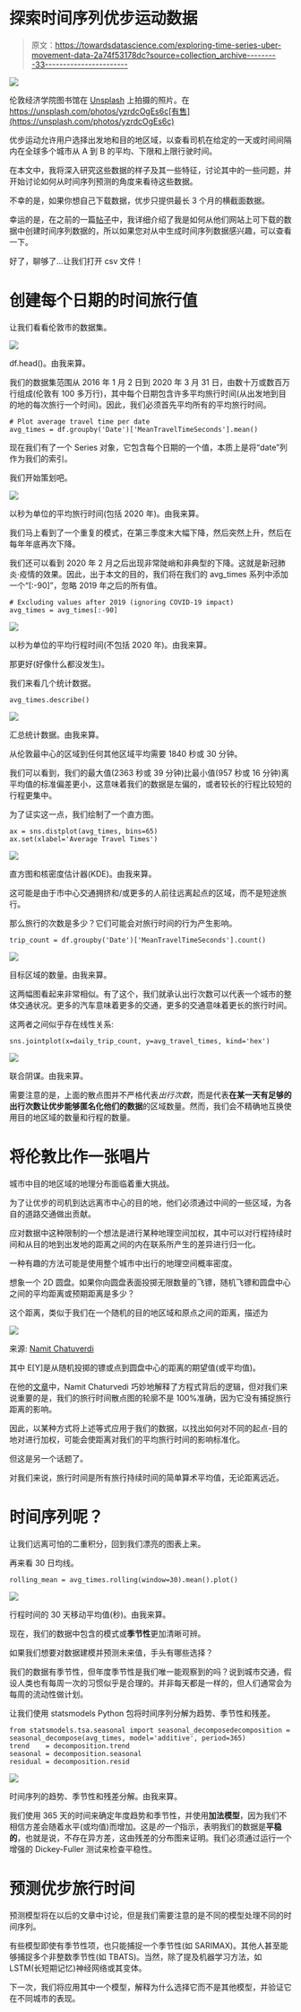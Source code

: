 # 探索时间序列优步运动数据

> 原文：<https://towardsdatascience.com/exploring-time-series-uber-movement-data-2a74f53178dc?source=collection_archive---------33----------------------->

![](img/be82da34d76bf027b32b84502b5e530f.png)

伦敦经济学院图书馆在 [Unsplash](https://unsplash.com?utm_source=medium&utm_medium=referral) 上拍摄的照片。在 https://unsplash.com/photos/yzrdcOgEs6c[有售](https://unsplash.com/photos/yzrdcOgEs6c)

优步运动允许用户选择出发地和目的地区域，以查看司机在给定的一天或时间间隔内在全球多个城市从 A 到 B 的平均、下限和上限行驶时间。

在本文中，我将深入研究这些数据的样子及其一些特征，讨论其中的一些问题，并开始讨论如何从时间序列预测的角度来看待这些数据。

不幸的是，如果你想自己下载数据，优步只提供最长 3 个月的横截面数据。

幸运的是，在之前的一篇[帖子](/how-i-built-time-series-data-out-of-cross-sectional-uber-travel-times-data-e0de5013ace2)中，我详细介绍了我是如何从他们网站上可下载的数据中创建时间序列数据的，所以如果您对从中生成时间序列数据感兴趣，可以查看一下。

好了，聊够了…让我们打开 csv 文件！

# 创建每个日期的时间旅行值

让我们看看伦敦市的数据集。

![](img/54ae29c4bc227e1358c913a4af4e21e0.png)

df.head()。由我来算。

我们的数据集范围从 2016 年 1 月 2 日到 2020 年 3 月 31 日，由数十万或数百万行组成(伦敦有 100 多万行)，其中每个日期包含许多平均旅行时间(从出发地到目的地的每次旅行一个时间)。因此，我们必须首先平均所有的平均旅行时间。

```
# Plot average travel time per date
avg_times = df.groupby('Date')['MeanTravelTimeSeconds'].mean()
```

现在我们有了一个 Series 对象，它包含每个日期的一个值，本质上是将“date”列作为我们的索引。

我们开始策划吧。

![](img/eb89eed23321a535ef0002b05e3c8ff9.png)

以秒为单位的平均旅行时间(包括 2020 年)。由我来算。

我们马上看到了一个重复的模式，在第三季度末大幅下降，然后突然上升，然后在每年年底再次下降。

我们还可以看到 2020 年 2 月之后出现非常陡峭和非典型的下降。这就是新冠肺炎·疫情的效果。因此，出于本文的目的，我们将在我们的 avg_times 系列中添加一个“[:-90]”，忽略 2019 年之后的所有值。

```
# Excluding values after 2019 (ignoring COVID-19 impact)
avg_times = avg_times[:-90]
```

![](img/c896f3dea839f326cbb38f0a0174c23c.png)

以秒为单位的平均行程时间(不包括 2020 年)。由我来算。

那更好(好像什么都没发生)。

我们来看几个统计数据。

```
avg_times.describe()
```

![](img/672d11d4c25e77180b2db4dc8bc2ba4d.png)

汇总统计数据。由我来算。

从伦敦最中心的区域到任何其他区域平均需要 1840 秒或 30 分钟。

我们可以看到，我们的最大值(2363 秒或 39 分钟)比最小值(957 秒或 16 分钟)离平均值的标准偏差更小，这意味着我们的数据是左偏的，或者较长的行程比较短的行程更集中。

为了证实这一点，我们绘制了一个直方图。

```
ax = sns.distplot(avg_times, bins=65)
ax.set(xlabel='Average Travel Times')
```

![](img/2cfa054fed9a93b42c2f1f33e8dec3da.png)

直方图和核密度估计器(KDE)。由我来算。

这可能是由于市中心交通拥挤和/或更多的人前往远离起点的区域，而不是短途旅行。

那么旅行的次数是多少？它们可能会对旅行时间的行为产生影响。

```
trip_count = df.groupby('Date')['MeanTravelTimeSeconds'].count()
```

![](img/3602e168e62cca432e7f4810c678d03a.png)

目标区域的数量。由我来算。

这两幅图看起来非常相似。有了这个，我们就承认出行次数可以代表一个城市的整体交通状况。更多的汽车意味着更多的交通，更多的交通意味着更长的旅行时间。

这两者之间似乎存在线性关系:

```
sns.jointplot(x=daily_trip_count, y=avg_travel_times, kind='hex')
```

![](img/6f0397aa10ae2e3d6a8c76497c01eb39.png)

联合阴谋。由我来算。

需要注意的是，上面的散点图并不严格代表*出行次数*，而是代表**在某一天有足够的出行次数让优步能够匿名化他们的数据**的区域数量。然而，我们会不精确地互换使用目的地区域的数量和行程的数量。

# 将伦敦比作一张唱片

城市中目的地区域的地理分布面临着重大挑战。

为了让优步的司机到达远离市中心的目的地，他们必须通过中间的一些区域，为各自的道路交通做出贡献。

应对数据中这种限制的一个想法是进行某种地理空间加权，其中可以对行程持续时间和从目的地到出发地的距离之间的内在联系所产生的差异进行归一化。

一种有趣的方法可能是使用整个城市中出行的地理空间概率密度。

想象一个 2D 圆盘。如果你向圆盘表面投掷无限数量的飞镖，随机飞镖和圆盘中心之间的平均距离或预期距离是多少？

这个距离，类似于我们在一个随机的目的地区域和原点之间的距离，描述为

![](img/dd5bea89dd51fb2f778b83e18fb8f982.png)

来源: [Namit Chatuverdi](https://medium.com/@chaturv3di/solving-problems-step-by-step-5a4d019f4486)

其中 E[Y]是从随机投掷的镖或点到圆盘中心的距离的期望值(或平均值)。

在他的[文章](https://medium.com/@chaturv3di/solving-problems-step-by-step-5a4d019f4486)中，Namit Chaturvedi 巧妙地解释了方程式背后的逻辑，但对我们来说重要的是，我们的旅行时间散点图的轮廓不是 100%准确，因为它没有捕捉旅行距离的影响。

因此，以某种方式将上述等式应用于我们的数据，以找出如何对不同的起点-目的地对进行加权，可能会使距离对我们的平均旅行时间的影响标准化。

但这是另一个话题了。

对我们来说，旅行时间是所有旅行持续时间的简单算术平均值，无论距离远近。

# 时间序列呢？

让我们远离可怕的二重积分，回到我们漂亮的图表上来。

再来看 30 日均线。

```
rolling_mean = avg_times.rolling(window=30).mean().plot()
```

![](img/c7c4d5fa80fe6dd2d028c6a358fb13f4.png)

行程时间的 30 天移动平均值(秒)。由我来算。

现在，我们的数据中包含的模式或**季节性**更加清晰可辨。

如果我们想要对数据建模并预测未来值，手头有哪些选择？

我们的数据有季节性，但年度季节性是我们唯一能观察到的吗？说到城市交通，假设人类也有每周一次的习惯似乎是合理的。并非每天都是一样的，但人们通常会为每周的流动性做计划。

让我们使用 statsmodels Python 包将时间序列分解为趋势、季节性和残差。

```
from statsmodels.tsa.seasonal import seasonal_decomposedecomposition = seasonal_decompose(avg_times, model='additive', period=365)
trend    = decomposition.trend
seasonal = decomposition.seasonal
residual = decomposition.resid
```

![](img/fce453ccaeb46038435e37e4667f58c7.png)

时间序列的趋势、季节性和残差分解。由我来算。

我们使用 365 天的时间来确定年度趋势和季节性，并使用**加法模型**，因为我们不相信方差会随着水平(或均值)而增加。这是*的一个*指示，表明我们的数据是**平稳的**，也就是说，不存在异方差，这由残差的分布图来证明。我们必须通过运行一个增强的 Dickey-Fuller 测试来检查平稳性。

# 预测优步旅行时间

预测模型将在以后的文章中讨论，但是我们需要注意的是不同的模型处理不同的时间序列。

有些模型即使有季节性项，也只能捕捉一个季节性(如 SARIMAX)。其他人甚至能够捕捉多个非整数季节性(如 TBATS)。当然，除了提及机器学习方法，如 LSTM(长短期记忆)神经网络或其变体。

下一次，我们将应用其中一个模型，解释为什么选择它而不是其他模型，并验证它在不同城市的表现。